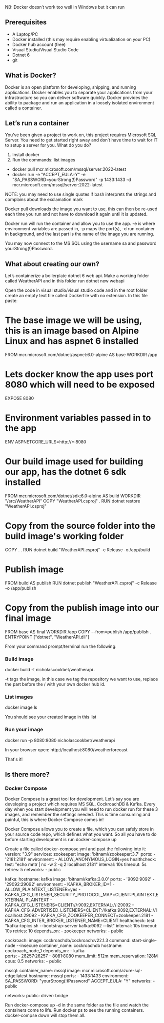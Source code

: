 NB: Docker doesn’t work too well in Windows but it can run

## Prerequisites

- A Laptop/PC
- Docker installed (this may require enabling virtualization on your PC)
- Docker hub account (free)
- Visual Studio/Visual Studio Code
- Dotnet 6
- git

## What is Docker?

Docker is an open platform for developing, shipping, and running applications. Docker enables you to separate your applications from your infrastructure so you can deliver software quickly. Docker provides the ability to package and run an application in a loosely isolated environment called a container.

## Let’s run a container

You’ve been given a project to work on, this project requires Microsoft SQL Server. You need to get started right away and don’t have time to wait for IT to setup a server for you. What do you do?

1. Install docker
2. Run the commands: list images
- docker pull mcr.microsoft.com/mssql/server:2022-latest
- docker run -e "ACCEPT_EULA=Y" -e "SA_PASSWORD=yourStrong(!)Password" -p 1433:1433 -d mcr.microsoft.com/mssql/server:2022-latest

NOTE: you may need to use single quotes if bash interprets the strings and complains about the exclamation mark

Docker pull downloads the image you want to use, this can then be re-used each time you run and not have to download it again until it is updated.

Docker run will run the container and allow you to use the app. -e is where environment variables are passed in, -p maps the port(s), -d run container in background, and the last part is the name of the image you are running.

You may now connect to the MS SQL using the username sa and password yourStrong(!)Password.

## What about creating our own?

Let’s containerize a boilerplate dotnet 6 web api. Make a working folder called WeatherAPI and in this folder run dotnet new webapi 

Open the code in visual studio/visual studio code and in the root folder create an empty text file called Dockerfile with no extension. In this file paste:
# The base image we will be using, this is an image based on Alpine Linux and has aspnet 6 installed
FROM mcr.microsoft.com/dotnet/aspnet:6.0-alpine AS base
WORKDIR /app
# Lets docker know the app uses port 8080 which will need to be exposed
EXPOSE 8080

# Environment variables passed in to the app
ENV ASPNETCORE_URLS=http://*:8080

# Our build image used for building our app, has the dotnet 6 sdk installed
FROM mcr.microsoft.com/dotnet/sdk:6.0-alpine AS build
WORKDIR "/src/WeatherAPI"
COPY "WeatherAPI.csproj" .
RUN dotnet restore "WeatherAPI.csproj"

# Copy from the source folder into the build image's working folder
COPY . .
RUN dotnet build "WeatherAPI.csproj" -c Release -o /app/build

# Publish image
FROM build AS publish
RUN dotnet publish "WeatherAPI.csproj" -c Release -o /app/publish

# Copy from the publish image into our final image
FROM base AS final
WORKDIR /app
COPY --from=publish /app/publish .
ENTRYPOINT ["dotnet", "WeatherAPI.dll"]

 

From your command prompt/terminal run the following:

### Build image
docker build -t nicholascookbet/weatherapi . 

-t tags the image, in this case we tag the repository we want to use, replace the part before the / with your own docker hub id.

### List images
docker image ls

You should see your created image in this list

### Run your image
docker run -p 8080:8080 nicholascookbet/weatherapi

In your browser open: http://localhost:8080/weatherforecast

That's it!

## Is there more?

### Docker Compose

Docker Compose is a great tool for development. Let’s say you are developing a project which requires MS SQL, CockroachDB & Kafka. Every day when you start development you will need to run docker run for these 3 images, and remember the settings needed. This is time consuming and painful, this is where Docker Compose comes in!

Docker Compose allows you to create a file, which you can safely store in your source code repo, which defines what you want. So all you have to do before starting development is run docker-compose up

Create a file called docker-compose.yml and past the following into it:
version: "3.9"
services:
  zookeeper:
    image: 'bitnami/zookeeper:3.7'
    ports:
      - '2181:2181'
    environment:
      - ALLOW_ANONYMOUS_LOGIN=yes
    healthcheck:
      test:  "echo mntr | nc -w 2 -q 2 localhost 2181"
      interval: 10s
      timeout: 5s
      retries: 5
    networks:
      - public

  kafka:
    hostname: kafka
    image: 'bitnami/kafka:3.0.0'
    ports:
      - '9092:9092'
      - '29092:29092'
    environment:
      - KAFKA_BROKER_ID=1
      - ALLOW_PLAINTEXT_LISTENER=yes
      - KAFKA_CFG_LISTENER_SECURITY_PROTOCOL_MAP=CLIENT:PLAINTEXT,EXTERNAL:PLAINTEXT
      - KAFKA_CFG_LISTENERS=CLIENT://:9092,EXTERNAL://:29092
      - KAFKA_CFG_ADVERTISED_LISTENERS=CLIENT://kafka:9092,EXTERNAL://localhost:29092
      - KAFKA_CFG_ZOOKEEPER_CONNECT=zookeeper:2181
      - KAFKA_CFG_INTER_BROKER_LISTENER_NAME=CLIENT
    healthcheck:
      test: "kafka-topics.sh --bootstrap-server kafka:9092 --list"
      interval: 10s
      timeout: 10s
      retries: 10
    depends_on:
      - zookeeper
    networks:
      - public

  cockroach:
    image: cockroachdb/cockroach:v22.1.3
    command: start-single-node --insecure
    container_name: cockroachdb
    hostname: cockroach_node_1
    depends_on:
      - kafka    
    ports:
      - 26257:26257
      - 8081:8080
    mem_limit: 512m
    mem_reservation: 128M
    cpus: 0.5
    networks:
      - public

  mssql:
    container_name: mssql
    image: mcr.microsoft.com/azure-sql-edge:latest
    hostname: mssql
    ports:
      - 1433:1433
    environment:
      SA_PASSWORD: "yourStrong(!)Password"
      ACCEPT_EULA: "Y"
    networks:
      - public

networks:
  public:
    driver: bridge

 

Run docker-compose up -d in the same folder as the file and watch the containers come to life. Run docker ps to see the running containers. docker-compse down will stop them all.
